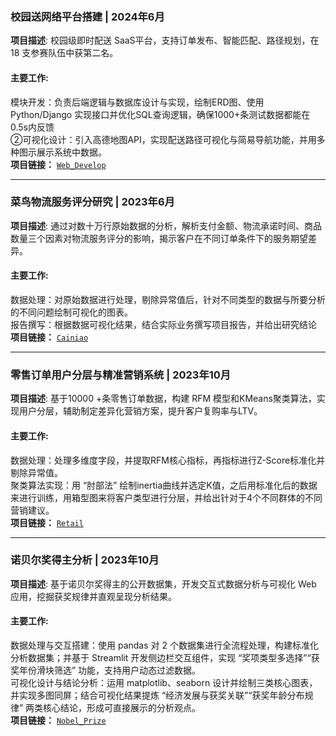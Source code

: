 ### **校园送网络平台搭建** |     2024年6月 
**项目描述**: 校园级即时配送 SaaS平台，支持订单发布、智能匹配、路径规划，在 18 支参赛队伍中获第二名。<br>
#### 主要工作:  
模块开发：负责后端逻辑与数据库设计与实现，绘制ERD图、使用 Python/Django 实现接口并优化SQL查询逻辑，确保1000+条测试数据都能在0.5s内反馈<br>
②可视化设计：引入高德地图API，实现配送路径可视化与简易导航功能，并用多种图示展示系统中数据。<br>
**项目链接：**   <code>[Web_Develop](https://github.com/YukiNA2020/Web_app)</code>  

---

### **菜鸟物流服务评分研究**  |    2023年6月
**项目描述**: 通过对数十万行原始数据的分析，解析支付金额、物流承诺时间、商品数量三个因素对物流服务评分的影响，揭示客户在不同订单条件下的服务期望差异。<br>
#### 主要工作:  
数据处理：对原始数据进行处理，剔除异常值后，针对不同类型的数据与所要分析的不同问题绘制可视化的图表。<br>
报告撰写：根据数据可视化结果，结合实际业务撰写项目报告，并给出研究结论<br>
**项目链接：**   <code>[Cainiao](https://github.com/YukiNA2020/Cainiao)</code>  

---

### **零售订单用户分层与精准营销系统** |   2023年10月 
**项目描述**: 基于10000 +条零售订单数据，构建 RFM 模型和KMeans聚类算法，实现用户分层，辅助制定差异化营销方案，提升客户复购率与LTV。<br>
#### 主要工作:  
数据处理：处理多维度字段，并提取RFM核心指标，再指标进行Z-Score标准化并剔除异常值。<br>
聚类算法实现：用 “肘部法” 绘制inertia曲线并选定K值，之后用标准化后的数据来进行训练，用箱型图来将客户类型进行分层，并给出针对于4个不同群体的不同营销建议。<br>
**项目链接：**   <code>[Retail](https://github.com/YukiNA2020/Retail)</code>  

---

### **诺贝尔奖得主分析**  |    2023年10月
**项目描述**: 基于诺贝尔奖得主的公开数据集，开发交互式数据分析与可视化 Web 应用，挖掘获奖规律并直观呈现分析结果。<br>
#### 主要工作:  
数据处理与交互搭建：使用 pandas 对 2 个数据集进行全流程处理，构建标准化分析数据集；并基于 Streamlit 开发侧边栏交互组件，实现 “奖项类型多选择”“获奖年份滑块筛选” 功能，支持用户动态过滤数据。​<br>
可视化设计与结论分析：运用 matplotlib、seaborn 设计并绘制三类核心图表，并实现多图同屏；结合可视化结果提炼 “经济发展与获奖关联”“获奖年龄分布规律” 两类核心结论，形成可直接展示的分析观点。<br>
**项目链接：**   <code>[Nobel_Prize](https://github.com/YukiNA2020/Nobel_Prize)</code>  